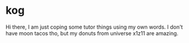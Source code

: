 # kog

Hi there, I am just coping some tutor things using my own words. I don't have moon tacos tho, but my donuts from universe x1z11 are amazing.
